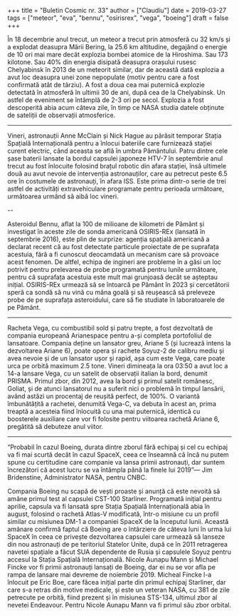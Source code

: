 +++
title = "Buletin Cosmic nr. 33"
author = ["Claudiu"]
date = 2019-03-27
tags = ["meteor", "eva", "bennu", "osirisrex", "vega", "boeing"]
draft = false
+++

În 18 decembrie anul trecut, un meteor a trecut prin atmosferă cu 32 km/s și a explodat deasupra Mării Bering, la 25.6 km altitudine, degajând o energie de 10 ori mai mare decât explozia bombei atomice de la Hiroshima. Sau 173 kilotone. Sau 40% din energia disipată deasupra orașului rusesc Chelyabinsk în 2013 de un meteorit similar, dar de această dată explozia a avut loc deasupra unei zone nepopulate (motiv pentru care a fost confirmată atât de târziu). A fost a doua cea mai puternică explozie detectată în atmosferă în ultimii 30 de ani, după cea de la Chelyabinsk. Un astfel de eveniment se întâmplă de 2-3 ori pe secol. Explozia a fost descoperită abia acum câteva zile, în timp ce NASA studia datele obținute de sateliții de observații atmosferice.

---

Vineri, astronauții Anne McClain și Nick Hague au părăsit temporar Stația Spațială Internațională pentru a înlocui bateriile care furnizează stației curent electric, când aceasta se află în umbra Pământului. Patru dintre cele șase baterii lansate la bordul capsulei japoneze HTV-7 în septembrie anul trecut au fost înlocuite folosind brațul robotic din afara stației, însă ultimele două au avut nevoie de intervenția astronauților, care au petrecut peste 6.5 ore în costumele de astronauți, în afara ISS. Este prima dintr-o serie de trei astfel de activități extravehiculare programate pentru perioada următoare, următoarea urmând să aibă loc vineri.

--

Asteroidul Bennu, aflat la 100 de milioane de kilometri de Pământ și investigat în aceste zile de sonda americană OSIRIS-REx (lansată în septembrie 2016), este plin de surprize: agenția spațială americană a declarat recent că au fost detectate particule proiectate de pe suprafața acestuia, fără a fi cunoscut deocamdată un mecanism care să provoace acest fenomen. De altfel, echipa de ingineri are probleme în a găsi un loc potrivit pentru prelevarea de probe programată pentru lunile următoare, pentru că suprafața acestuia este mult mai grunjoasă decât se așteptau inițial. OSIRIS-REx urmează să se întoarcă pe Pământ în 2023 și cercetătorii speră ca sondă să nu vină cu mâna goală și să reușească să preleveze probe de pe suprafața asteroidului, care să fie studiate în laboratoarele de pe Pământ.

---

Racheta Vega, cu combustibil sold și patru trepte, a fost dezvoltată de compania europeană Arianespace pentru a-și completa portofoliul de lansatoare. Compania deține un lansator greu, Ariane 5 (și lucrează intens la dezvoltarea Ariane 6), poate opera și rachete Soyuz-2 de calibru mediu și avea nevoie și de un lansator ușor și rapid, așa cum este Vega, care poate urca pe orbită maximum 2.5 tone. Vineri dimineața la ora 03:50 a avut loc a 14-a lansare Vega, cu un satelit de observații italian la bord, denumit PRISMA. Primul zbor, din 2012, avea la bord și primul satelit românesc, Goliat, și de atunci lansatorul nu a suferit nici o problemă în timpul lansării, având astăzi un procentaj de reușită perfect, de 100%. O variantă îmbunătățită a rachetei, denumită Vega-C, va debuta în acest an, prima treaptă a acesteia fiind înlocuită cu una mai puternică, identică cu boosterele auxiliare care vor fi folosite pentru viitoarea rachetă Ariane 6, pregătită să debuteze anul viitor.

---

“Probabil în cazul Boeing, durata dintre zborul fără echipaj și cel cu echipaj va fi mai scurtă decât în cazul SpaceX, ceea ce înseamnă că încă nu putem spune cu certitudine care companie va lansa primii astronauți, dar suntem încrezători că acest lucru se va întâmpla până la finele lui 2019”― Jim Bridenstine, Administrator NASA, pentru CNBC.

Compania Boeing nu scapă de vești proaste și anunță că este nevoită să amâne primul test al capsulei CST-100 Starliner. Programată inițial pentru aprilie, capsula va fi lansată spre Stația Spațială Internațională abia în august, folosind o rachetă Atlas-V modificată, într-o misiune cu un profil similar cu misiunea DM-1 a companiei SpaceX de la începutul lunii. Această amânare confirmă faptul că Boeing are o întârziere de câteva luni în urma lui SpaceX în ceea ce privește dezvoltarea capsulei care urmează să lanseze din nou astronauți de pe teritoriul Statelor Unite, după ce în 2011 retragerea navetei spațiale a făcut SUA dependente de Rusia și capsulele Soyuz pentru accesul la Stația Spațială Internațională. Nicole Aunapu Mann și Michael Fincke vor fi primii astronauți lansați de Boeing, dar ei nu se vor afla pe rampa de lansare mai devreme de noiembrie 2019. Micheal Fincke l-a înlocuit pe Eric Boe, care făcea inițial parte din primul echipaj Starliner, dar care s-a retras din motive medicale, și este un veteran NASA, cu 381 de zile petrecute pe orbită, fiind prezent și în misiunea STS-134, ultimul zbor al nevetei Endeavour. Pentru Nicole Aunapu Mann va fi primul său zbor orbital.